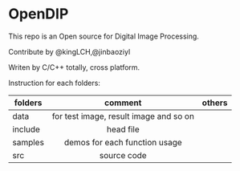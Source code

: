 # OpenDIP
This repo is an Open source for Digital Image Processing.

Contribute by @kingLCH,@jinbaoziyl

Writen by C/C++ totally, cross platform.


Instruction for each folders:

|   folders       | comment                                  | others  |
|   ------------- |:----------------------------------------:| -------:|
|   data          | for test image, result image and so on   |         |
|   include	  | head file                                |         |
|   samples       | demos for each function usage            |         |
|   src           | source code                              |         |
